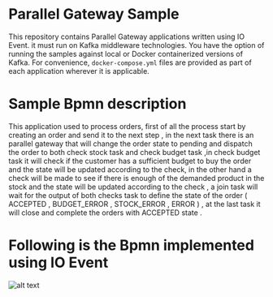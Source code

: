 # Parallel Gateway Sample
This repository contains Parallel Gateway applications written using IO Event. it must run on Kafka middleware technologies. You have the option of running the samples against local or Docker containerized versions of Kafka. For convenience, `docker-compose.yml` files are provided as part of each application wherever it is applicable. 

# Sample Bpmn description 

This application used to process orders, first of all the process start by creating an order and send it to the next step  , in the next task there is an parallel gateway that will change the order state to pending and dispatch the order to both check stock task and check budget task ,in check budget task it will check if the customer has a sufficient budget to buy the order and the state will be updated according to the check, in the other hand a check will be made to see if there is enough of the demanded product in the stock and the state will be updated according to the check , a join task will wait for the output of both checks task to define the state of the order ( ACCEPTED , BUDGET_ERROR , STOCK_ERROR , ERROR ) , at the last task it will close and complete the orders with ACCEPTED state .  


# Following is the Bpmn implemented using IO Event

![alt text](https://raw.githubusercontent.com/ioevent-io/io-ioevent-samples/main/ioevent-parallel-exemple/ioevent-parrallel-flow-exemple.svg)
